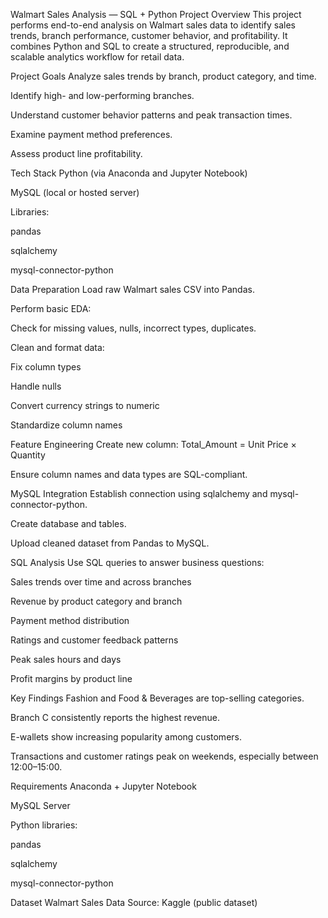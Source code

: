 Walmart Sales Analysis — SQL + Python Project
Overview
This project performs end-to-end analysis on Walmart sales data to identify sales trends, branch performance, customer behavior, and profitability. It combines Python and SQL to create a structured, reproducible, and scalable analytics workflow for retail data.

Project Goals
Analyze sales trends by branch, product category, and time.

Identify high- and low-performing branches.

Understand customer behavior patterns and peak transaction times.

Examine payment method preferences.

Assess product line profitability.

Tech Stack
Python (via Anaconda and Jupyter Notebook)

MySQL (local or hosted server)

Libraries:

pandas

sqlalchemy

mysql-connector-python

Data Preparation
Load raw Walmart sales CSV into Pandas.

Perform basic EDA:

Check for missing values, nulls, incorrect types, duplicates.

Clean and format data:

Fix column types

Handle nulls

Convert currency strings to numeric

Standardize column names

Feature Engineering
Create new column:
Total_Amount = Unit Price × Quantity

Ensure column names and data types are SQL-compliant.

MySQL Integration
Establish connection using sqlalchemy and mysql-connector-python.

Create database and tables.

Upload cleaned dataset from Pandas to MySQL.

SQL Analysis
Use SQL queries to answer business questions:

Sales trends over time and across branches

Revenue by product category and branch

Payment method distribution

Ratings and customer feedback patterns

Peak sales hours and days

Profit margins by product line

Key Findings
Fashion and Food & Beverages are top-selling categories.

Branch C consistently reports the highest revenue.

E-wallets show increasing popularity among customers.

Transactions and customer ratings peak on weekends, especially between 12:00–15:00.

Requirements
Anaconda + Jupyter Notebook

MySQL Server

Python libraries:

pandas

sqlalchemy

mysql-connector-python

Dataset
Walmart Sales Data
Source: Kaggle (public dataset)
